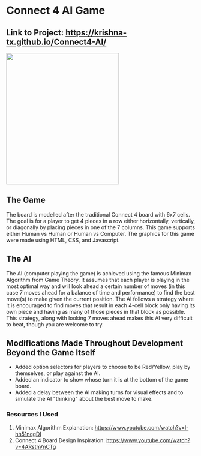 # Connect 4 AI Game

## Link to Project: https://krishna-tx.github.io/Connect4-AI/


<img src="https://github.com/user-attachments/assets/cd37128e-c62b-4a5e-851b-d791b429f373" width="300" height="350"/>


## The Game
The board is modelled after the traditional Connect 4 board with 6x7 cells. The goal is for a player to get 4 pieces in a row either horizontally, vertically, or diagonally by placing pieces in one of the 7 columns. This game supports either Human vs Human or Human vs Computer. The graphics for this game were made using HTML, CSS, and Javascript.

## The AI
The AI (computer playing the game) is achieved using the famous Minimax Algorithm from Game Theory. It assumes that each player is playing in the most optimal way and will look ahead a certain number of moves (in this case 7 moves ahead for a balance of time and performance) to find the best move(s) to make given the current position. The AI follows a strategy where it is encouraged to find moves that result in each 4-cell block only having its own piece and having as many of those pieces in that block as possible. This strategy, along with looking 7 moves ahead makes this AI very difficult to beat, though you are welcome to try.

## Modifications Made Throughout Development Beyond the Game Itself
* Added option selectors for players to choose to be Red/Yellow, play by themselves, or play against the AI.
* Added an indicator to show whose turn it is at the bottom of the game board.
* Added a delay between the AI making turns for visual effects and to simulate the AI "thinking" about the best move to make.

### Resources I Used
1. Minimax Algorithm Explanation: https://www.youtube.com/watch?v=l-hh51ncgDI
2. Connect 4 Board Design Inspiration: https://www.youtube.com/watch?v=4ARsthVnCTg
